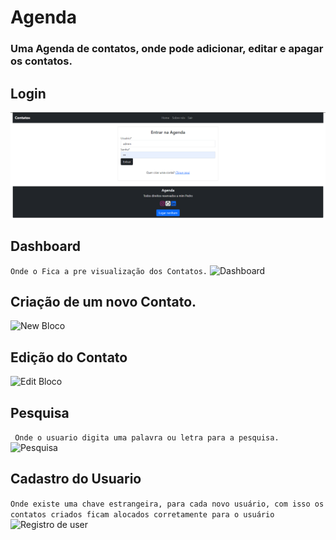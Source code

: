 # Agenda
### Uma Agenda de contatos, onde pode adicionar, editar e apagar os contatos.
## Login
![Login](./contacts/static/img/Capture1.PNG)
## Dashboard
``` Onde o Fica a pre visualização dos Contatos. ```
![Dashboard](./conteudo/static/img/Capture2.PNG)
## Criação de um novo Contato.
![New Bloco](./contacts/static/img/Capture3.PNG)
## Edição do Contato
![Edit Bloco](./contacts/static/img/Capture4.PNG)
## Pesquisa
```  Onde o usuario digita uma palavra ou letra para a pesquisa. ```
![Pesquisa](./contacts/static/img/Capture5.PNG)
## Cadastro do Usuario
``` Onde existe uma chave estrangeira, para cada novo usuário, com isso os contatos criados ficam alocados corretamente para o usuário ```
![Registro de user](./contacts/static/img/Capture6.PNG)